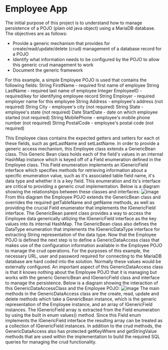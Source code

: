 # Employee App

The initial purpose of this project is to understand how to manage persistence of a POJO (plain old java object) using a MariaDB database. The objectives are as follows:
* Provide a generic mechanism that provides for create/read/update/delete (crud) management of a database record for a POJO
* Identify what information needs to be configured by the POJO to allow this generic crud management to work
* Document the generic framework

For this example, a simple Employee POJO is used that contains the following fields:
  String FirstName - required first name of employee
  String LastName - required last name of employee
  Integer EmployeeID - required/key for identifying employee record
  String Employer - required employer name for this employee
  String Address - employee's address (not required)
  String City - employee's city (not required)
  String State - employee's state (not required)
  Date StartDate - date on which employee started (not required)
  String MobilePhone - employee's mobile phone number (not required)
  String PostalCode - employee's postal code (not required)

This Employee class contains the expected getters and setters for each ot these fields, such as getLastName and setLastName.  In order to provide a generic access mechanism, this Employee class extends a GenericBean class.  This Generic Bean class holds each of the field's values in an internal HashMap instance which is keyed off of a Field enumeration defined in the Employee class.  This Field enumeration implements an IGenericField interface which specifies methods for retrieving information about a specific enumeration value, such as it's associated table field name, it's data type and whether it is a key field.  This enumeration and its's interface are critical to providing a generic crud implementation. Below is a diagram showing the relationships between these classes and interfaces:
![image](https://github.com/Brian-Wintz/employee_app/assets/133924124/f75eb77d-b3eb-4706-be99-435af5b1b012)
From this diagram the Employee POJO extends the GenericBean class and overrides the required getTableName and getName methods, as well as providing the crucial Field enumerator that implements the IGenericField interface.  The GenericBean parent class provides a way to access the Employee data generically utilizing the IGenericField interface as the key values into its internal HashMap.  The GenericBean class also defines the DataType enumeration that implements the IGenericDataType interface for extracting String representation of the data type.
Now that the Employee POJO is defined the next step is to define a GenericDataAccess class that makes use of the configuration information available in the Employee POJO to manage the crud operations.  For the purposes of this example, the necessary URL, user and password required for connecting to the MariaDB database are hard coded into the solution.  Normally these values would be externally configured.  An important aspect of this GenericDataAccess class is that it knows nothing about the Employee POJO that it is managing but works with the generic GenericBean and IGenericField class and interface to manage the persistence.  Below is a diagram showing the interaction of this GenericDataAccessClass and the Employee POJO:
![image](https://github.com/Brian-Wintz/employee_app/assets/133924124/64f9d89b-bb78-48e5-ba2f-707bfe0ca30f)
The main methods in the GenericDataAccess class are the create, read, update and delete methods which take a GenericBean instance, which is the generic representation of the Employee instance, and an array of IGenericField instances.  The IGenericField array is extracted from the Field enumeration by using the built in enum values() method.  Since this Field enum implements the IGenericField interface the resulting array can be treated as a collection of IGenericField instances.  In addition to the crud methods, the GenericDataAccess also has protected getKeyWhere and getStringValue methods that are used within the implementation to build the required SQL queries for managing the crud functionality.
